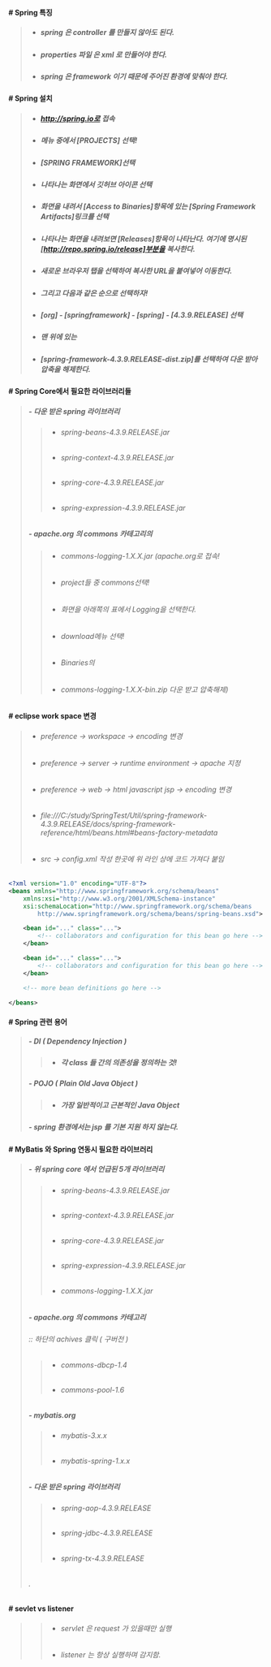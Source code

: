 #### # Spring 특징
>+ ##### spring 은 controller 를 만들지 않아도 된다.
>+ ##### properties 파일 은 xml 로 만들어야 한다.
>+ ##### spring 은 framework 이기 때문에 주어진 환경에 맞춰야 한다.

#### # Spring 설치
>+ ##### http://spring.io로 접속
>+ ##### 메뉴 중에서 [PROJECTS] 선택!
>+ ##### [SPRING FRAMEWORK]선택
>+ ##### 나타나는 화면에서 깃허브 아이콘 선택
>+ ##### 화면을 내려서 [Access to Binaries]항목에 있는 [Spring Framework Artifacts]링크를 선택
>+ ##### 나타나는 화면을 내려보면 [Releases]항목이 나타난다. 여기에 명시된 [http://repo.spring.io/release]부분을 복사한다.
>+ ##### 새로운 브라우저 탭을 선택하여 복사한 URL을 붙여넣어 이동한다.
>+ ##### 그리고 다음과 같은 순으로 선택하자!
>+ ##### [org] - [springframework] - [spring] - [4.3.9.RELEASE] 선택
>+ ##### 맨 위에 있는
>+ ##### [spring-framework-4.3.9.RELEASE-dist.zip]를 선택하여 다운 받아 압축을 해제한다.

#### # Spring Core에서 필요한 라이브러리들
>##### - 다운 받은 spring 라이브러리
>>+ ###### spring-beans-4.3.9.RELEASE.jar
>>+ ###### spring-context-4.3.9.RELEASE.jar 
>>+ ###### spring-core-4.3.9.RELEASE.jar
>>+ ###### spring-expression-4.3.9.RELEASE.jar
>##### - apache.org 의 commons 카테고리의
>>+ ###### commons-logging-1.X.X.jar (apache.org로 접속!
>>+ ###### project들 중 commons선택!
>>+ ###### 화면을 아래쪽의 표에서 Logging을 선택한다.
>>+ ###### download메뉴 선택!
>>+ ###### Binaries의
>>+ ###### commons-logging-1.X.X-bin.zip 다운 받고 압축해제)  

#### # eclipse work space 변경
>+ ###### preference -> workspace -> encoding 변경
>+ ###### preference -> server -> runtime environment -> apache 지정
>+ ###### preference -> web -> html javascript jsp -> encoding 변경
>+ ###### file:///C:/study/SpringTest/Util/spring-framework-4.3.9.RELEASE/docs/spring-framework-reference/html/beans.html#beans-factory-metadata
>+ ###### src -> config.xml 작성 한곳에 위 라인 상에 코드 가져다 붙임
```xml
<?xml version="1.0" encoding="UTF-8"?>
<beans xmlns="http://www.springframework.org/schema/beans"
    xmlns:xsi="http://www.w3.org/2001/XMLSchema-instance"
    xsi:schemaLocation="http://www.springframework.org/schema/beans
        http://www.springframework.org/schema/beans/spring-beans.xsd">

    <bean id="..." class="...">
        <!-- collaborators and configuration for this bean go here -->
    </bean>

    <bean id="..." class="...">
        <!-- collaborators and configuration for this bean go here -->
    </bean>

    <!-- more bean definitions go here -->

</beans>
```
#### # Spring 관련 용어
>##### - DI ( Dependency Injection )
>>+ ##### 각 class 들 간의 의존성을 정의하는 것! 
>##### - POJO ( Plain Old Java Object )
>>+ ##### 가장 일반적이고 근본적인 Java Object
>##### - spring 환경에서는 jsp 를 기본 지원 하지 않는다.

#### # MyBatis 와 Spring 연동시 필요한 라이브러리
>##### - 위 spring core 에서 언급된 5개 라이브러리
>>+ ###### spring-beans-4.3.9.RELEASE.jar
>>+ ###### spring-context-4.3.9.RELEASE.jar 
>>+ ###### spring-core-4.3.9.RELEASE.jar
>>+ ###### spring-expression-4.3.9.RELEASE.jar
>>+ ###### commons-logging-1.X.X.jar
>##### - apache.org 의 commons 카테고리
>###### :: 하단의 achives 클릭 ( 구버전 )
>>+ ###### commons-dbcp-1.4
>>+ ###### commons-pool-1.6
>##### - mybatis.org
>>+ ###### mybatis-3.x.x
>>+ ###### mybatis-spring-1.x.x
>##### - 다운 받은 spring 라이브러리
>>+ ###### spring-aop-4.3.9.RELEASE
>>+ ###### spring-jdbc-4.3.9.RELEASE
>>+ ###### spring-tx-4.3.9.RELEASE
> ###### .

#### # sevlet vs listener
>>+ ###### servlet 은 request 가 있을때만 실행
>>+ ###### listener 는 항상 실행하며 감지함.